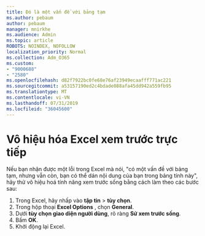 ```yaml
---
title: Đó là một vấn đề với bảng tạm
ms.author: pebaum
author: pebaum
manager: mnirkhe
ms.audience: Admin
ms.topic: article
ROBOTS: NOINDEX, NOFOLLOW
localization_priority: Normal
ms.collection: Adm_O365
ms.custom:
- "9000688"
- "2580"
ms.openlocfilehash: d82f7922bc0fe68e76af23949ecaafff771ac221
ms.sourcegitcommit: a53157190ed2c4bdade088afa45dd942a559fb95
ms.translationtype: MT
ms.contentlocale: vi-VN
ms.lasthandoff: 07/31/2019
ms.locfileid: "36045600"
---
```

# <a name="disable-excel-live-preview"></a>Vô hiệu hóa Excel xem trước trực tiếp

Nếu bạn nhận được một lỗi trong Excel mà nói, "có một vấn đề với bảng tạm, nhưng vẫn còn, bạn có thể dán nội dung của bạn trong bảng tính này", hãy thử vô hiệu hoá tính năng xem trước sống bằng cách làm theo các bước sau:

1. Trong Excel, hãy nhấp vào **tập tin** > **tùy chọn**.
3. Trong hộp thoại **Excel Options** , chọn **General**.
4. Dưới **tùy chọn giao diện người dùng**, rõ ràng **Sử xem trước sống**.
5. Bấm **OK**.
6. Khởi động lại Excel.